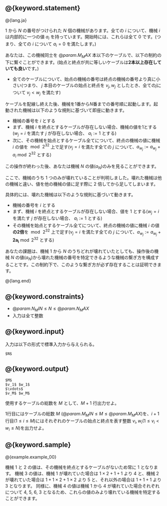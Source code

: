 ## @{keyword.statement}

@{lang.ja}

$1$ から $N$ の番号がつけられた $N$ 個の機械があります。全ての $i$ について、機械 $i$ は内部的に一つの値 $a_i$ を持っています。開始時には、これらは全て $0$ です。(つまり、全ての $i$ について $a_i=0$ を満たします。)

あなたは、この機械同士を $@{param.M_MAX}$ 本以下のケーブルで、以下の制約の下に繋ぐことができます。(始点と終点が共に等しいケーブルは**2本以上存在していても良い**です。)

- 全てのケーブルについて、始点の機械の番号は終点の機械の番号より真に小さい(つまり、 $j$ 本目のケーブルの始点と終点を $v_j,w_j$ としたとき、全ての$j$について $v_j \lt w_j$ を満たす)

ケーブルを配線し終えた後、機械を$1$番から$N$番までの番号順に起動します。起動された機械は以下のような規則に基づいて即座に動きます。

- 機械の番号を $i$ とする
- まず、機械 $i$ を終点とするケーブルが存在しない場合、機械の値を$1$とする($w_j=i$ を満たす $j$ が存在しない場合、 $a_i:=1$ とする)
- 次に、その機械を始点とするケーブル全てについて、終点の機械の値に機械 $i$ の値を $\bmod\,2^{32}$ 上で足す($v_j=i$ を満たす全ての $j$ について、$a_{w_j}:=a_{w_j}+a_i \bmod 2^{32}$ とする)

この操作が終わった後、あなたは機械 $N$ の値($a_N$)のみを見ることができます。

ここで、機械のうち $1$ つのみが壊れていることが判明しました。壊れた機械は他の機械と違い、値を他の機械の値に足す際に $2$ 倍してから足してしまいます。

具体的には、壊れた機械は以下のような規則に基づいて動きます。

- 機械の番号を $i$ とする
- まず、機械 $i$ を終点とするケーブルが存在しない場合、値を $1$ とする($w_j=i$ を満たす $j$ が存在しない場合、 $a_i:=1$ とする)
- その機械を始点とするケーブル全てについて、終点の機械の値に機械 $i$ の値**の2倍**を $\bmod\,2^{32}$ 上で足す($v_j=i$ を満たす全ての $j$ について、$a_{w_j}:=a_{w_j}+\mathbf{2a_i} \bmod 2^{32}$ とする)

あなたの課題は、機械 $1$ から $N$ のうちどれが壊れていたとしても、操作後の機械 $N$ の値($a_N$)から壊れた機械の番号を特定できるような機械の繋ぎ方を構成することです。この制約下で、このような繋ぎ方が必ず存在することは証明できます。

@{lang.end}

## @{keyword.constraints}

- $@{param.N_MIN} \leq N \leq @{param.N_MAX}$
- 入力は全て整数

## @{keyword.input}

入力は以下の形式で標準入力から与えられる。
```
$N$
```

## @{keyword.output}

```
$M$
$v_1$ $w_1$
$\vdots$
$v_M$ $w_M$
```
使用するケーブルの総数を $M$ として、$M+1$ 行出力せよ。

$1$行目にはケーブルの総数 $M$ ($@{param.M_MIN} \leq M \leq @{param.M_MAX}$)を、$i+1$ 行目($1 \leq i \leq M$)にはそれぞれのケーブルの始点と終点を表す整数 $v_i, w_i$($1 \leq v_i \lt w_i \leq N$)を出力せよ。

## @{keyword.sample}

@{example.example_00}

機械 $1$ と $2$ の値は、その機械を終点とするケーブルがないため常に $1$ となります。
機械 $3$ の値は、機械 $1$ が壊れていた場合は $1 \times 2 + 1 + 1$ より $4$ と、機械 $2$ が壊れていた場合は $1 + 1 \times 2 + 1 \times 2$ より $5$ と、それ以外の場合は $1 + 1 + 1$ より $3$ となります。
同様に、機械 $4$ の値は機械 $1$ から $4$ が壊れていた場合それぞれについて $4$, $5$, $6$, $3$ となるため、これらの値のみより壊れている機械を特定することができます。
